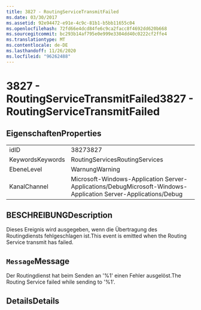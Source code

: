 ```yaml
---
title: 3827 - RoutingServiceTransmitFailed
ms.date: 03/30/2017
ms.assetid: 92e94472-e91e-4c9c-81b1-b5bb11655c04
ms.openlocfilehash: 72fd66e4dcd84fe6c9ca2facc8f4692dd620b668
ms.sourcegitcommit: bc293b14af795e0e999e3304dd40c0222cf2ffe4
ms.translationtype: MT
ms.contentlocale: de-DE
ms.lasthandoff: 11/26/2020
ms.locfileid: "96262488"
---
```

# <a name="3827---routingservicetransmitfailed"></a><span data-ttu-id="115b9-102">3827 - RoutingServiceTransmitFailed</span><span class="sxs-lookup"><span data-stu-id="115b9-102">3827 - RoutingServiceTransmitFailed</span></span>

## <a name="properties"></a><span data-ttu-id="115b9-103">Eigenschaften</span><span class="sxs-lookup"><span data-stu-id="115b9-103">Properties</span></span>  
  
|||  
|-|-|  
|<span data-ttu-id="115b9-104">id</span><span class="sxs-lookup"><span data-stu-id="115b9-104">ID</span></span>|<span data-ttu-id="115b9-105">3827</span><span class="sxs-lookup"><span data-stu-id="115b9-105">3827</span></span>|  
|<span data-ttu-id="115b9-106">Keywords</span><span class="sxs-lookup"><span data-stu-id="115b9-106">Keywords</span></span>|<span data-ttu-id="115b9-107">RoutingServices</span><span class="sxs-lookup"><span data-stu-id="115b9-107">RoutingServices</span></span>|  
|<span data-ttu-id="115b9-108">Ebene</span><span class="sxs-lookup"><span data-stu-id="115b9-108">Level</span></span>|<span data-ttu-id="115b9-109">Warnung</span><span class="sxs-lookup"><span data-stu-id="115b9-109">Warning</span></span>|  
|<span data-ttu-id="115b9-110">Kanal</span><span class="sxs-lookup"><span data-stu-id="115b9-110">Channel</span></span>|<span data-ttu-id="115b9-111">Microsoft-Windows-Application Server-Applications/Debug</span><span class="sxs-lookup"><span data-stu-id="115b9-111">Microsoft-Windows-Application Server-Applications/Debug</span></span>|  
  
## <a name="description"></a><span data-ttu-id="115b9-112">BESCHREIBUNG</span><span class="sxs-lookup"><span data-stu-id="115b9-112">Description</span></span>  

 <span data-ttu-id="115b9-113">Dieses Ereignis wird ausgegeben, wenn die Übertragung des Routingdiensts fehlgeschlagen ist.</span><span class="sxs-lookup"><span data-stu-id="115b9-113">This event is emitted when the Routing Service transmit has failed.</span></span>  
  
## <a name="message"></a><span data-ttu-id="115b9-114">`Message`</span><span class="sxs-lookup"><span data-stu-id="115b9-114">Message</span></span>  

 <span data-ttu-id="115b9-115">Der Routingdienst hat beim Senden an '%1' einen Fehler ausgelöst.</span><span class="sxs-lookup"><span data-stu-id="115b9-115">The Routing Service failed while sending to '%1'.</span></span>  
  
## <a name="details"></a><span data-ttu-id="115b9-116">Details</span><span class="sxs-lookup"><span data-stu-id="115b9-116">Details</span></span>
